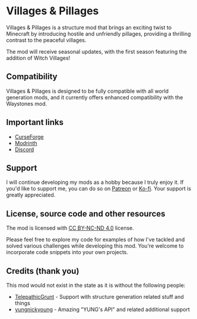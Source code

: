# Villages & Pillages

Villages & Pillages is a structure mod that brings an exciting twist to Minecraft by introducing hostile and unfriendly pillages, providing a thrilling contrast to the peaceful villages.

The mod will receive seasonal updates, with the first season featuring the addition of Witch Villages!

## Compatibility

Villages & Pillages is designed to be fully compatible with all world generation mods, and it currently offers enhanced compatibility with the Waystones mod.

## Important links

- [CurseForge]
- [Modrinth]
- [Discord]

## Support

I will continue developing my mods as a hobby because I truly enjoy it. If you'd like to support me, you can do so on [Patreon] or [Ko-fi]. Your support is greatly appreciated.

## License, source code and other resources

The mod is licensed with [CC BY-NC-ND 4.0] license.

Please feel free to explore my code for examples of how I've tackled and solved various challenges while developing this mod. You're welcome to incorporate code snippets into your own projects.

## Credits (thank you)

This mod would not exist in the state as it is without the following people:

- [TelepathicGrunt] - Support with structure generation related stuff and things
- [yungnickyoung] - Amazing "YUNG's API" and related additional support

[report crash/bug, share your ideas or give some feedback]: https://github.com/Faboslav/villages-and-pillages/issues/new/choose

[CurseForge]: https://www.curseforge.com/minecraft/mc-mods/villages-and-pillages

[Modrinth]: https://modrinth.com/mod/villages-and-pillages

[Discord]: https://discord.com/invite/QGwFvvMQCn

[Patreon]: https://www.patreon.com/Faboslav

[Ko-fi]: https://ko-fi.com/faboslav

[CC BY-NC-ND 4.0]: https://github.com/Faboslav/villages-and-pillages/blob/master/LICENSE.txt

[TelepathicGrunt]: https://github.com/TelepathicGrunt

[yungnickyoung]: https://github.com/yungnickyoung
